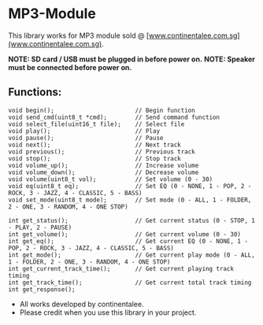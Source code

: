 # MP3-Module

This library works for MP3 module sold @ [www.continentalee.com.sg](www.continentalee.com.sg).

**NOTE: SD card / USB must be plugged in before power on.**
**NOTE: Speaker must be connected before power on.**

## Functions:
```
void begin();						// Begin function
void send_cmd(uint8_t *cmd);		// Send command function
void select_file(uint16_t file);	// Select file
void play();						// Play
void pause();						// Pause
void next();						// Next track
void previous();					// Previous track
void stop();						// Stop track
void volume_up();					// Increase volume
void volume_down();					// Decrease volume
void volume(uint8_t vol);			// Set volume (0 - 30)
void eq(uint8_t eq);				// Set EQ (0 - NONE, 1 - POP, 2 - ROCK, 3 - JAZZ, 4 - CLASSIC, 5 - BASS)
void set_mode(uint8_t mode);		// Set mode (0 - ALL, 1 - FOLDER, 2 - ONE, 3 - RANDOM, 4 - ONE STOP)

int get_status();					// Get current status (0 - STOP, 1 - PLAY, 2 - PAUSE)
int get_volume();					// Get current volume (0 - 30)
int get_eq();						// Get current EQ (0 - NONE, 1 - POP, 2 - ROCK, 3 - JAZZ, 4 - CLASSIC, 5 - BASS)
int get_mode();						// Get current play mode (0 - ALL, 1 - FOLDER, 2 - ONE, 3 - RANDOM, 4 - ONE STOP)
int get_current_track_time();		// Get current playing track timing
int get_track_time();				// Get current total track timing
int get_response();
```

* All works developed by continentalee.
* Please credit when you use this library in your project.
